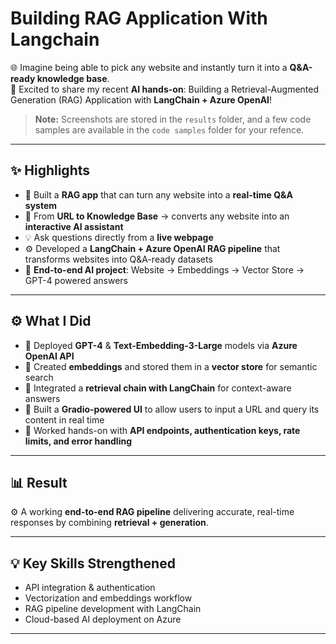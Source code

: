 # Building RAG Application With Langchain  

 🌐  Imagine being able to pick any website and instantly turn it into a **Q&A-ready knowledge base**.  
🚀 Excited to share my recent **AI hands-on**: Building a Retrieval-Augmented Generation (RAG) Application with **LangChain + Azure OpenAI**!  


> **Note:** Screenshots are stored in the `results` folder, and a few code samples are available in the `code samples` folder for your refence.




---

## ✨ Highlights  

- 📌 Built a **RAG app** that can turn any website into a **real-time Q&A system**  
- 🚀 From **URL to Knowledge Base** → converts any website into an **interactive AI assistant**  
- 💡 Ask questions directly from a **live webpage**  
- ⚙️ Developed a **LangChain + Azure OpenAI RAG pipeline** that transforms websites into Q&A-ready datasets  
- 🔗 **End-to-end AI project**: Website → Embeddings → Vector Store → GPT-4 powered answers  

---

## ⚙️ What I Did  

- 📌 Deployed **GPT-4** & **Text-Embedding-3-Large** models via **Azure OpenAI API**  
- 📌 Created **embeddings** and stored them in a **vector store** for semantic search  
- 📌 Integrated a **retrieval chain with LangChain** for context-aware answers  
- 📌 Built a **Gradio-powered UI** to allow users to input a URL and query its content in real time  
- 📌 Worked hands-on with **API endpoints, authentication keys, rate limits, and error handling**  

---

## 📊 Result  

⚙️ A working **end-to-end RAG pipeline** delivering accurate, real-time responses by combining **retrieval + generation**.  

---

## 💡 Key Skills Strengthened  

- API integration & authentication  
- Vectorization and embeddings workflow  
- RAG pipeline development with LangChain  
- Cloud-based AI deployment on Azure  

---
